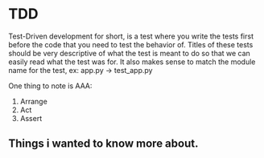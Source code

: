 # TDD

Test-Driven development for short, is a test where you write the tests first before the code that you need to test the behavior of. Titles of these tests should be very descriptive of what the test is meant to do so that we can easily read what the test was for. It also makes sense to match the module name for the test, ex: app.py -> test_app.py

One thing to note is AAA:
1. Arrange
2. Act
3. Assert

## Things i wanted to know more about.